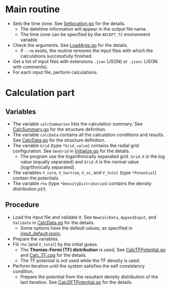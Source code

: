 # Main routine

- Sets the time zone. See [Setlocation.go](./SetLocation.go) for the details.
  - The datetime information will appear in the output file name.
  - The time zone can be specified by the ```AECDFT_TZ``` environment variable.
- Check the arguments. See [LoadArgs.go](./LoadArgs.go) for the details.
  - if ```--rm``` exists, the routine removes the input files with which the calculations successfully finished.
- Get a list of input files with extensions ```.json``` (JSON) or ```.jsonc``` (JSON with comments).
- For each input file, perform calculations.

# Calculation part

## Variables
- The variable ```calcSummaries``` lists the calculation summary. See [CalcSummary.go](./CalcSummary.go) for the structure definition.
- The variable ```calcData``` contains all the calculation conditions and results. See [CalcData.go](./CalcData.go) for the structure definition.
- The variable ```Grid``` (type ```*Grid_value```) contains the radial grid configuration. See ```GenGrid``` in [Initialize.go](./Initialize.go) for the details.
  - The program use the logarithmically separated grid. ```Grid.X``` is the log value (equally separated) and ```Grid.R``` is the normal value (logrithmically separated).
- The variables ```V_core```, ```V_hartree```, ```V_xc```, and ```V_total``` (type ```*Potential```) contain the potentials.
- The variable ```rho``` (type ```*DensityDistribution```) contains the density distribution $\rho(r)$.

## Procedure

- Load the input file and validate it. See ```NewCalcData```, ```AppendInput```, and ```Validate``` in [CalcData.go](./CalcData.go) for the details.
  - Some options have the default values, as specified in [input_default.jsonc](../../default/input_default.jsonc).
- Prepare the variables.
- Fill ```rho``` (and ```V_total```) by the initial guess.
  - The **Thomas-Fermi (TF) distribution** is used. See [CalcTFPotential.go](./CalcTFPotential.go) and [Calc_TF.cpp](../cpp/Calc_TF.cpp) for the details.
  - The TF potential is not used while the TF density is used.
- Perform iteration until the system satisfies the self consistency condition.
  - Prepare the potential from the resultant density distribution of the last iteration. See [CalcDFTPotential.go](./CalcDFTPotential.go) for the details.